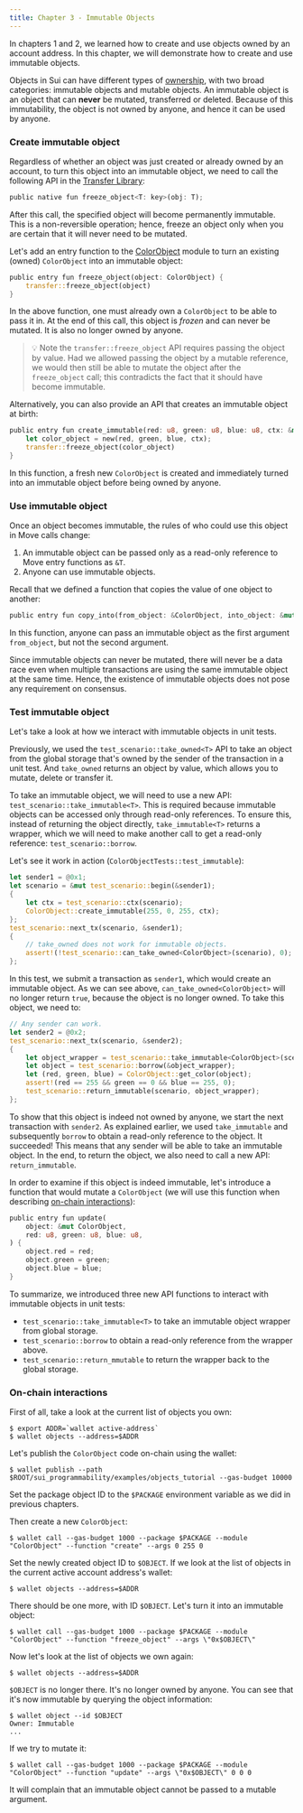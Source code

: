 ```yaml
---
title: Chapter 3 - Immutable Objects
---
```


In chapters 1 and 2, we learned how to create and use objects owned by an account address. In this chapter, we will demonstrate how to create and use immutable objects.

Objects in Sui can have different types of [ownership](../objects.md#object-ownership), with two broad categories: immutable objects and mutable objects. An immutable object is an object that can **never** be mutated, transferred or deleted. Because of this immutability, the object is not owned by anyone, and hence it can be used by anyone.

### Create immutable object

Regardless of whether an object was just created or already owned by an account, to turn this object into an immutable object, we need to call the following API in the [Transfer Library](https://github.com/MystenLabs/sui/blob/main/crates/sui-framework/sources/Transfer.move):
```rust
public native fun freeze_object<T: key>(obj: T);
```
After this call, the specified object will become permanently immutable. This is a non-reversible operation; hence, freeze an object only when you are certain that it will never need to be mutated.

Let's add an entry function to the [ColorObject](https://github.com/MystenLabs/sui/blob/main/sui_programmability/examples/objects_tutorial/sources/ColorObject.move) module to turn an existing (owned) `ColorObject` into an immutable object:
```rust
public entry fun freeze_object(object: ColorObject) {
    transfer::freeze_object(object)
}
```
In the above function, one must already own a `ColorObject` to be able to pass it in. At the end of this call, this object is *frozen* and can never be mutated. It is also no longer owned by anyone.
> :bulb: Note the `transfer::freeze_object` API requires passing the object by value. Had we allowed passing the object by a mutable reference, we would then still be able to mutate the object after the `freeze_object` call; this contradicts the fact that it should have become immutable.

Alternatively, you can also provide an API that creates an immutable object at birth:
```rust
public entry fun create_immutable(red: u8, green: u8, blue: u8, ctx: &mut TxContext) {
    let color_object = new(red, green, blue, ctx);
    transfer::freeze_object(color_object)
}
```
In this function, a fresh new `ColorObject` is created and immediately turned into an immutable object before being owned by anyone.

### Use immutable object
Once an object becomes immutable, the rules of who could use this object in Move calls change:
1. An immutable object can be passed only as a read-only reference to Move entry functions as `&T`.
2. Anyone can use immutable objects.

Recall that we defined a function that copies the value of one object to another:
```rust
public entry fun copy_into(from_object: &ColorObject, into_object: &mut ColorObject);
```
In this function, anyone can pass an immutable object as the first argument `from_object`, but not the second argument.

Since immutable objects can never be mutated, there will never be a data race even when multiple transactions are using the same immutable object at the same time. Hence, the existence of immutable objects does not pose any requirement on consensus.

### Test immutable object
Let's take a look at how we interact with immutable objects in unit tests.

Previously, we used the `test_scenario::take_owned<T>` API to take an object from the global storage that's owned by the sender of the transaction in a unit test. And `take_owned` returns an object by value, which allows you to mutate, delete or transfer it.

To take an immutable object, we will need to use a new API: `test_scenario::take_immutable<T>`. This is required because immutable objects can be accessed only through read-only references. To ensure this, instead of returning the object directly, `take_immutable<T>` returns a wrapper, which we will need to make another call to get a read-only reference: `test_scenario::borrow`.

Let's see it work in action (`ColorObjectTests::test_immutable`):
```rust
let sender1 = @0x1;
let scenario = &mut test_scenario::begin(&sender1);
{
    let ctx = test_scenario::ctx(scenario);
    ColorObject::create_immutable(255, 0, 255, ctx);
};
test_scenario::next_tx(scenario, &sender1);
{
    // take_owned does not work for immutable objects.
    assert!(!test_scenario::can_take_owned<ColorObject>(scenario), 0);
};
```
In this test, we submit a transaction as `sender1`, which would create an immutable object.
As we can see above, `can_take_owned<ColorObject>` will no longer return `true`, because the object is no longer owned. To take this object, we need to:
```rust
// Any sender can work.
let sender2 = @0x2;
test_scenario::next_tx(scenario, &sender2);
{
    let object_wrapper = test_scenario::take_immutable<ColorObject>(scenario);
    let object = test_scenario::borrow(&object_wrapper);
    let (red, green, blue) = ColorObject::get_color(object);
    assert!(red == 255 && green == 0 && blue == 255, 0);
    test_scenario::return_immutable(scenario, object_wrapper);
};
```
 To show that this object is indeed not owned by anyone, we start the next transaction with `sender2`. As explained earlier, we used `take_immutable` and subsequently `borrow` to obtain a read-only reference to the object. It succeeded! This means that any sender will be able to take an immutable object. In the end, to return the object, we also need to call a new API: `return_immutable`.

In order to examine if this object is indeed immutable, let's introduce a function that would mutate a `ColorObject` (we will use this function when describing [on-chain interactions](#on-chain-interactions)):
```rust
public entry fun update(
    object: &mut ColorObject,
    red: u8, green: u8, blue: u8,
) {
    object.red = red;
    object.green = green;
    object.blue = blue;
}
```
To summarize, we introduced three new API functions to interact with immutable objects in unit tests:
- `test_scenario::take_immutable<T>` to take an immutable object wrapper from global storage.
- `test_scenario::borrow` to obtain a read-only reference from the wrapper above.
- `test_scenario::return_mmutable` to return the wrapper back to the global storage.


### On-chain interactions
First of all, take a look at the current list of objects you own:
```
$ export ADDR=`wallet active-address`
$ wallet objects --address=$ADDR
```

Let's publish the `ColorObject` code on-chain using the wallet:
```
$ wallet publish --path $ROOT/sui_programmability/examples/objects_tutorial --gas-budget 10000
```
Set the package object ID to the `$PACKAGE` environment variable as we did in previous chapters.

Then create a new `ColorObject`:
```
$ wallet call --gas-budget 1000 --package $PACKAGE --module "ColorObject" --function "create" --args 0 255 0
```
Set the newly created object ID to `$OBJECT`. If we look at the list of objects in the current active account address's wallet:
```
$ wallet objects --address=$ADDR
```
There should be one more, with ID `$OBJECT`. Let's turn it into an immutable object:
```
$ wallet call --gas-budget 1000 --package $PACKAGE --module "ColorObject" --function "freeze_object" --args \"0x$OBJECT\"
```
Now let's look at the list of objects we own again:
```
$ wallet objects --address=$ADDR
```
`$OBJECT` is no longer there. It's no longer owned by anyone. You can see that it's now immutable by querying the object information:
```
$ wallet object --id $OBJECT
Owner: Immutable
...
```
If we try to mutate it:
```
$ wallet call --gas-budget 1000 --package $PACKAGE --module "ColorObject" --function "update" --args \"0x$OBJECT\" 0 0 0
```
It will complain that an immutable object cannot be passed to a mutable argument.
